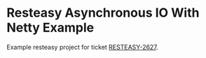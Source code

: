 # Resteasy Asynchronous IO With Netty Example
Example resteasy project for ticket [RESTEASY-2627](https://issues.redhat.com/browse/RESTEASY-2627).
